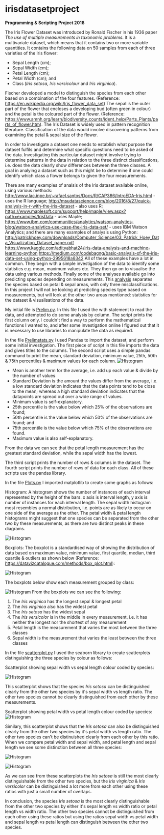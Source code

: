 # irisdatasetproject
**Programming &amp; Scripting Project 2018**

The Iris Flower Dataset was introduced by Ronald Fischer in his 1936 paper *The use of multiple measurements in taxonomic problems*. It is a multivariate dataset, which means that it contains two or more variable quantities. It contains the following data on 50 samples from each of three varieties of the Iris flower: 
* Sepal Length (cm); 
* Sepal Width (cm); 
* Petal Length (cm); 
* Petal Width (cm); and  
* Class (*Iris setosa*, *Iris versicolour* and *Iris virginica*). 

Fischer developed a model to distinguish the species from each other based on a combination of the four features.
(Reference: https://en.wikipedia.org/wiki/Iris_flower_data_set)
The sepal is the outer part of the flower that encloses a developing bud (often green in colour) and the petal is the coloured part of the flower. (Reference: https://www.amnh.org/learn/biodiversity_counts/ident_help/Parts_Plants/parts_of_flower.htm).
The Iris Dataset is widely used in pattern recognition literature. Classification of the data would involve discovering patterns from examining the petal & sepal size of the flower. 

In order to investigate a dataset one needs to establish what purpose the dataset fulfils and determine what specific questions need to be asked of the data. Investigating this particular dataset might involve trying to determine patterns in the data in relation to the three distinct classifications, i.e. does the data clearly show differences between the three classes.  A goal in analying a dataset such as this might be to determine if one could identify which class a flower belongs to given the four measurements.

There are many examples of analsis of the Iris dataset available online, using various methods:
http://www.lac.inpe.br/~rafael.santos/Docs/R/CAP386/IntroEDA-Iris.html - uses the R language;
http://msudatascience.com/blog/2016/8/27/quick-analysis-in-r-with-the-iris-dataset - also uses R;
https://www.maplesoft.com/support/help/maple/view.aspx?path=examples/IrisData - uses Maple;
https://www.ibm.com/communities/analytics/watson-analytics-blog/watson-analytics-use-case-the-iris-data-set/ - uses IBM Watson Analytics; and there are many examples of analysis using Python:
http://patrickhoey.com/downloads/Computer_Science/03_Patrick_Hoey_Data_Visualization_Dataset_paper.pdf
https://www.kaggle.com/adityabhat24/iris-data-analysis-and-machine-learning-python
https://medium.com/codebagng/basic-analysis-of-the-iris-data-set-using-python-2995618a6342
All of these examples have a lot in common. They begin with a simple investigation of the data to identify some statistics e.g. mean, maximum values etc. They then go on to visualise the data using various methods. Finally some of the analyses available go into predicting species depending on measurements. This [analysis](http://www.statlab.uni-heidelberg.de/data/iris/) separates the species based on petal & sepal areas, with only three misclassifications. In this project I will not be looking at predicting species type based on measurements, but will look at the other two areas mentioned: statistics for the dataset & visualisations of the data.

My initial file is [Prelim.py](https://github.com/paulacduffy/irisdatasetproject/blob/master/Prelim.py). In this file I used the with statement to read the data, and attempted to do some analysis by column. The script prints the first column only. I couldn't find a way to perform the mathematical functions I wanted to, and after some investigation online I figured out that it is necessary to use libraries to manipulate the data as required. 

In the file [Prelimstats.py](https://github.com/paulacduffy/irisdatasetproject/blob/master/prelimstats.py) I used Pandas to import the dataset, and perform some initial investigation. The first piece of script in this file imports the data and gives titles to the columns. 
The second script uses a simple pandas command to print the mean, standard deviation, minimum value, 25th, 50th & 75th percentiles & maximum values for each column.
![Histogram](https://github.com/paulacduffy/irisdatasetproject/blob/master/Dataset%20description.PNG)

* Mean is another term for the average, i.e. add up each value & divide by the number of values
* Standard Deviation is the amount the values differ from the average, i.e. a low standard deviation indicates that the data points tend to be close to the mean; whereas a high standard deviation indicates that the datapoints are spread out over a wide range of values.
* Minimum value is self-explanatory.
* 25th percentile is the value below which 25% of the observations are found;
* 50th percentile is the value below which 50% of the observations are found; and
* 75th percentile is the value below which 75% of the observations are found.
* Maximum value is also self-explanatory.

From the data we can see that the petal length measurement has the greatest standard deviation, while the sepal width has the lowest.

The third script prints the number of rows & columns in the dataset.
The fourth script prints the number of rows of data for each class.
All of these scripts use the pandas library.

In the file [Plots.py](https://github.com/paulacduffy/irisdatasetproject/blob/master/plots.py) I imported matplotlib to create some graphs as follows:

Histogram:
A histogram shows the number of instances of each interval represented by the height of the bars. 
x axis is interval length, y axis is number of instances for each interval length. The sepal width histogram most resembles a normal distribution, i.e. points are as likely to occur on one side of the average as the other. The petal width & petal length histograms might suggest that one species can be separated from the other two by these measurements, as there are two distinct peaks in these diagrams.

![Histogram](https://github.com/paulacduffy/irisdatasetproject/blob/master/Iris%20Dataset%20Histograms.png)

Boxplots:
The boxplot is a standardised way of showing the distribution of data based on maximum value, minimum value, first quartile, median, third quartile & outliers as shown below (Reference: https://datavizcatalogue.com/methods/box_plot.html):

![Histogram](https://github.com/paulacduffy/irisdatasetproject/blob/master/box_plot.png)

The boxplots below show each measurement grouped by class: 

![Histogram](https://github.com/paulacduffy/irisdatasetproject/blob/master/Iris%20Dataset%20Boxplot%20grouped%20by%20class.png)
From the boxplots we can see the following:
1. The *Iris virginica* has the longest sepal & longest petal 
2. The *Iris virginica* also has the widest petal
3. The *Iris setosa* has the widest sepal
4. The *Iris versicolor* is in the middle in every measurement, i.e. it has neither the longest nor the shortest of any measurement
5. Petal length is the measurement that varies the most between the three classes
6. Sepal width is the measurement that varies the least between the three classes

In the file [scatterplot.py](https://github.com/paulacduffy/irisdatasetproject/blob/master/scatterplot.py) I used the seaborn library to create scatterplots distinguishing the three species by colour as follows:

Scatterplot showing sepal width vs sepal length colour coded by species:

![Histogram](https://github.com/paulacduffy/irisdatasetproject/blob/master/Iris%20Scatterplot.png)

This scatterplot shows that the species *Iris setosa* can be distinguished clearly from the other two species by it's sepal width vs length ratio. The other two species cannot be clearly distinguished from each other by these measurements.

Scatterplot showing petal width vs petal length colour coded by species:
![Histogram](https://github.com/paulacduffy/irisdatasetproject/blob/master/Scatterplot%20petal%20iris.png)

Similary, this scatterplot shows that the *Iris setosa* can also be distinguished clearly from the other two species by it's petal width vs length ratio. The other two species can't be distinuished clearly from each other by this ratio.
When we compare petal width and sepal width, and petal length and sepal length we see some distinction between all three species:

![Histogram](https://github.com/paulacduffy/irisdatasetproject/blob/master/Scatterplot%20petal%20length%20sepal%20length%20iris.png)

![Histogram](https://github.com/paulacduffy/irisdatasetproject/blob/master/Scatterplot%20petal%20width%20sepal%20width%20iris.png)

As we can see from these scatterplots the *Iris setosa* is still the most clearly distinguishable from the other two species, but the *Iris virginica* & *Iris versicolor* can be distinguished a lot more from each other using these ratios with just a small number of overlaps.

In conclusion, the species *Iris setosa* is the most clearly distinguishable from the other two species by either it's sepal length vs width ratio or petal length vs width ratio. The other two species cannot be distinguished from each other using these ratios but using the ratios sepal width vs petal width and sepal length vs petal length can distinguish between the other two species.


